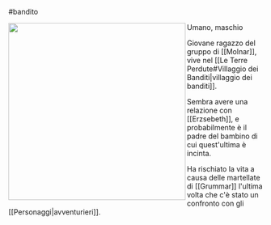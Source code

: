 #bandito 

<img width=350 src="https://i.pinimg.com/564x/c5/5d/4c/c55d4ce8eb8f5a1d9e37a789aa016b9a.jpg" align=left>Umano, maschio

Giovane ragazzo del gruppo di [[Molnar]], vive nel [[Le Terre Perdute#Villaggio dei Banditi|villaggio dei banditi]].

Sembra avere una relazione con [[Erzsebeth]], e probabilmente è il padre del bambino di cui quest'ultima è incinta.

Ha rischiato la vita a causa delle martellate di [[Grummar]] l'ultima volta che c'è stato un confronto con gli [[Personaggi|avventurieri]].